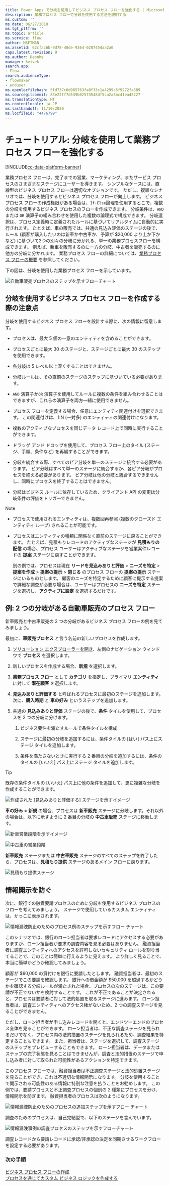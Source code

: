 ```yaml
---
title: Power Apps で分岐を使用してビジネス プロセス フローを強化する | MicrosoftDocs
description: 業務プロセス フローで分岐を使用する方法を説明する
ms.custom: ''
ms.date: 06/27/2018
ms.tgt_pltfrm: ''
ms.topic: article
ms.service: flow
author: MSFTMAN
ms.assetid: 62cfac6b-0d78-48de-9364-0287454aa2a0
caps.latest.revision: 9
ms.author: Deonhe
manager: kvivek
search.app:
- Flow
search.audienceType:
- flowmaker
- enduser
ms.openlocfilehash: 5fd737c6d985763fa8f33c1a4299c5f9272fa589
ms.sourcegitcommit: 83e22ff7d539b02573548df5ca2a8bc41ea48227
ms.translationtype: HT
ms.contentlocale: ja-JP
ms.lasthandoff: 11/10/2020
ms.locfileid: "4476799"
---
```

# <a name="tutorial-enhance-business-process-flows-with-branching"></a>チュートリアル: 分岐を使用して業務プロセス フローを強化する

[!INCLUDE[cc-data-platform-banner](./includes/cc-data-platform-banner.md)]

業務プロセス フローは、完了までの営業、マーケティング、またサービス プロセスのさまざまなステージにユーザーを導きます。 シンプルなケースには、直線型のビジネス プロセス フローは適切なオプションです。 ただし、複雑なシナリオでは、分岐を使用するとビジネス プロセス フローが向上します。 ビジネス プロセス フローの作成権限がある場合は、`If-Else`論理を使用するとこで、複数の分岐を使用するビジネス プロセスのフローを作成できます。 分岐条件は、`AND` または `OR` 演算子の組み合わせを使用した複数の論理式で構成できます。 分岐選択は、プロセス定義時に定義されたルールに基づいてリアルタイムに自動的に実行されます。 たとえば、車の販売では、共通の見込み評価のステージの後で、ルール (顧客が購入したいのは新車か中古車か、予算が $20,000 より上か下かなど) に基づいて2つの別々の分岐に分かれる、単一の業務プロセスフローを構成できます。 例えば、新車を販売するのに一方の分岐、中古者を販売するのに他方の分岐に分かれます。 業務プロセス フローの詳細については、[業務プロセス フローの概要](business-process-flows-overview.md) を参照してください。  
  
 下の図は、分岐を使用した業務プロセス フローを示しています。  
  
 ![自動車販売プロセスのステップを示すフローチャート](media/example-car-sales-flow-chart.png "自動車販売プロセスのステップを示すフローチャート")  
  
<a name="Points"></a>   
## <a name="what-you-need-to-know-when-designing-business-process-flows-with-branches"></a>分岐を使用するビジネス プロセス フローを作成する際の注意点  
 分岐を使用するビジネス プロセス フローを設計する際に、次の情報に留意します。  
  
-   プロセスは、最大 5 個の一意のエンティティを含めることができます。  
  
-   プロセスごとに最大 30 のステージと、ステージごとに最大 30 のステップを使用できます。  
  
-   各分岐は 5 レベル以上深くすることはできません。  
  
-   分岐ルールは、その直前のステージのステップに基づいている必要があります。  
  
-   `AND` 演算子か`OR` 演算子を使用してルールに複数の条件を組み合わせることはできますが、これらの演算子を両方一緒に使用できません。  
  
-   プロセス フローを定義する場合、任意にエンティティ関連付けを選択できます。 この関連付けは、1:N (一対多) のエンティティの関連付けになります。  
  
-   複数のアクティブなプロセスを同じデータ レコード上で同時に実行することができます。  
  
-   ドラッグ アンド ドロップを使用して、プロセス フロー上のタイル (ステージ、手順、条件など) を再編することができます。  
  
-   分岐を統合する際、すべてのピア分岐を単一のステージに統合する必要があります。 ピア分岐はすべて単一のステージに統合するか、各ピア分岐がプロセスを終える必要があります。 ピア分岐は他の分岐と統合するできませんし、同時にプロセスを終了することはできません。

-   分岐はビジネス ルールに依存しているため、クライアント API の変更は分岐条件の評価をトリガーできません。
  
> [!NOTE]
> - プロセスで使用されるエンティティは、複数回再参照 (複数のクローズド エンティティ ループ) されることが可能です。  
> - プロセスはエンティティの種類に関係なく直前のステージに戻ることができます。 たとえば、見積もりレコードのアクティブなステージが **見積もりの配信** の場合、プロセス ユーザーはアクティブなステージを営業案件レコードの **提案** ステージに戻すことができます。  
>   
>   別の例では、プロセスは現在 **リードを見込みありと評価** > **ニーズを特定** > **提案を作成** > **提案の提示** > **閉じる** のプロセス フローの **提案の提示** ステージにいるものとします。 顧客のニーズを特定するために顧客に提示する提案で詳細な調査が必要な場合は、ユーザーはプロセスの **ニーズを特定** ステージを選択し、**アクティブに設定** を選択するだけです。  
  
<a name="CarSelling365"></a>   
## <a name="example-car-selling-process-flow-with-two-branches"></a>例: 2 つの分岐がある自動車販売のプロセス フロー
 
新車販売と中古車販売の 2 つの分岐があるビジネス プロセス フローの例を見てみましょう。  
  
 最初に、**車販売プロセス** と言う名前の新しいプロセスを作成します。  
  
1.  [ソリューション エクスプローラーを開き](/powerapps/maker/model-driven-apps/advanced-navigation#solution-explorer)、左側のナビゲーション ウィンドウで **プロセス** を選択します。  
  
2.  新しいプロセスを作成する場合、**新規** を選択します。  
  
3.  **業務プロセス フロー** として **カテゴリ** を指定し、プライマリ **エンティティ** に対して **潜在顧客** を選択します。  
  
4.  **見込みありと評価する** と呼ばれるプロセスに最初のステージを追加します。次に、**購入時期** と **車の好み** というステップを追加します。  
  
5.  共通の **見込みありと評価** ステージの後で、**条件** タイルを使用して、プロセスを 2 つの分岐に分けます。  
  
    1.  ビジネス要件を満たすルールで条件タイルを構成  
  
    2.  ステージに最初の分岐を追加するには、条件タイルの [はい] パス上にステージ タイルを追加します。  
  
    3.  条件を満たさないときに実行する 2 番目の分岐を追加するには、条件のタイルの [いいえ] パス上にステージ タイルを追加します。  
  
> [!TIP]
>  既存の条件タイルの [いいえ] パス上に他の条件を追加して、更に複雑な分岐を作成することができます。  
  
 ![作成された [見込みありと評価する] ステージを示すイメージ](media/example-car-sales-qualify-stage.JPG "作成された [見込みありと評価する] ステージを示すイメージ")  
  
 **車の好み** = **新規** の場合、プロセスは **新車販売** ステージに分岐します。それ以外の場合は、以下に示すように 2 番目の分岐の **中古車販売** ステージに移動します。  
  
 ![新車営業段階を示すイメージ](media/example-car-sales-new-stage-1.JPG "新車営業段階を示すイメージ")  
  
 ![中古車の営業段階](media/example-car-sales-pre-owned-stage.JPG "中古車の営業段階")  
  
 **新車販売** ステージまたは **中古車販売** ステージのすべてのステップを終了したら、プロセスは、**見積もり提供** ステージのあるメイン フローに戻ります。  
  
 ![見積もり提供ステージ](media/example-car-sales-deliver-quote-stage.JPG "見積もり提供ステージ")  
  
<a name="PreventInformation"></a>   
## <a name="prevent-information-disclosure"></a>情報開示を防ぐ  
 次に、銀行での融資要請プロセスのために分岐を使用するビジネス プロセスのフローを考えてみましょう。 ステージで使用しているカスタム エンティティは、かっこに表示されます。  
  
 ![情報漏洩防止のためのプロセス例のステップを示すフロー チャート](media/example-car-sales-flow-chart-process-prevent-information-disclosure.png "情報漏洩防止のためのプロセス例のステップを示すフロー チャート")  
  
 このシナリオでは、銀行のローン担当者は要求レコードにアクセスする必要がありますが、ローン担当者が要求の調査内容を見る必要はありません。 融資担当者に調査エンティティへのアクセスを許可しないセキュリティ ロールを割り当てることで、このことは簡単に行えるように見えます。 より詳しく見ることで、本当に簡単かどうか確認してみましょう。  
  
 顧客が $60,000 の貸付けを銀行に要請したとします。 融資担当者は、最初のステージでこの要請を確認します。 銀行への借金額が $50,000 を超過するかどうかを確認する分岐ルールが満たされた場合、プロセスの次のステージは、この要請が不正でないかを検討することです。 これが不正であることが決定されると、プロセスは要請者に対して法的処置を取るステージに進みます。 ローン担当者は、調査エンティティへのアクセス権がないため、2 つの調査ステージを見ることができません。  
  
 ただし、ローン担当者が申し込みレコードを開くと、エンドツーエンドのプロセス全体を見ることができます。 ローン担当者は、不正な調査ステージを見られるだけでなく、プロセス内の法的措置のステージを見られるため、調査結果を特定することもできます。 また、担当者は、ステージを選択して、調査ステージのステップをプレビューすることもできます。 ローン担当者は、データまたはステップの完了状態を見ることはできませんが、調査と法的措置のステージで申し込み者に対して取られた可能性があるアクションを特定できます。  
  
 このプロセス フローでは、融資担当者は不正調査ステージと法的処置ステージを見ることができ、これは不適切な情報開示になります。 分岐を使用することで開示される可能性のある情報に特別な注意を払うことをお勧めします。 この例では、要請プロセスと不正調査プロセスの個別の 2 種類にプロセスを分け、情報開示を防ぎます。 融資担当者のプロセスは次のようになります。  
  
 ![情報漏洩防止のためのプロセスの追加ステップを示すフロー チャート](media/example-car-sales-flow-chart-additional-steps-prevent-information-disclosure.png "情報漏えいを防ぐためのプロセスの追加ステップを示すフローチャート")  
  
 調査のためのプロセスは、自己完結型で、以下のステージを含んでいます。  
  
 ![情報漏洩事例の調査プロセスのステップを示すフローチャート](media/example-car-sales-flow-chart-investigation-information-disclosure-case.png "情報漏えいケースの調査プロセスのステップを示すフローチャート")  
  
 調査レコードから要請レコードに承認/非承認の決定を同期させるワークフローを設定する必要があります。  
  
### <a name="next-steps"></a>次の手順  
 [ビジネス プロセス フローの作成](create-business-process-flow.md)   
 [プロセスを通じてカスタム ビジネス ロジックを作成する](guide-staff-through-common-tasks-processes.md)   
 
